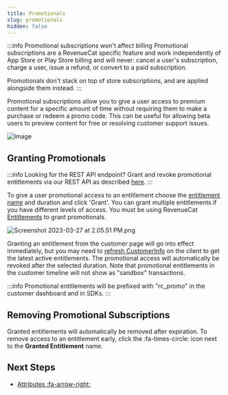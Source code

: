 ```yaml
---
title: Promotionals
slug: promotionals
hidden: false
---
```


:::info Promotional subscriptions won't affect billing
Promotional subscriptions are a RevenueCat specific feature and work independently of App Store or Play Store billing and will never: cancel a user's subscription, charge a user, issue a refund, or convert to a paid subscription.

Promotionals don't stack on top of store subscriptions, and are applied alongside them instead.
:::

Promotional subscriptions allow you to give a user access to premium content for a specific amount of time without requiring them to make a purchase or redeem a promo code. This can be useful for allowing beta users to preview content for free or resolving customer support issues.

![Image](https://files.readme.io/71a69eb-app.revenuecat.com_customers_c41ee56e_RCAnonymousID_d624590ed522430fa1065c498a46c4ea.png)

## Granting Promotionals

:::info Looking for the REST API endpoint?
Grant and revoke promotional entitlements via our REST API as described [here](https://docs.revenuecat.com/reference/grant-a-promotional-entitlement).
:::

To give a user promotional access to an entitlement choose the [entitlement name](doc:entitlements) and duration and click 'Grant'. You can grant multiple entitlements if you have different levels of access. You must be using RevenueCat [Entitlements](doc:entitlements) to grant promotionals.

![](https://files.readme.io/5014886-Screenshot_2023-03-27_at_2.05.51_PM.png "Screenshot 2023-03-27 at 2.05.51 PM.png")

Granting an entitlement from the customer page will go into effect immediately, but you may need to [refresh CustomerInfo](doc:getting-started-1#section-get-subscription-status) on the client to get the latest active entitlements. The promotional access will automatically be revoked after the selected duration. Note that promotional entitlements in the customer timeline will not show as "sandbox" transactions.

:::info
Promotional entitlements will be prefixed with "rc_promo" in the customer dashboard and in SDKs.
:::

## Removing Promotional Subscriptions

Granted entitlements will automatically be removed after expiration. To remove access to an entitlement early, click the :fa-times-circle: icon next to the **Granted Entitlement** name.

## Next Steps

- [Attributes :fa-arrow-right:](doc:attributes)
